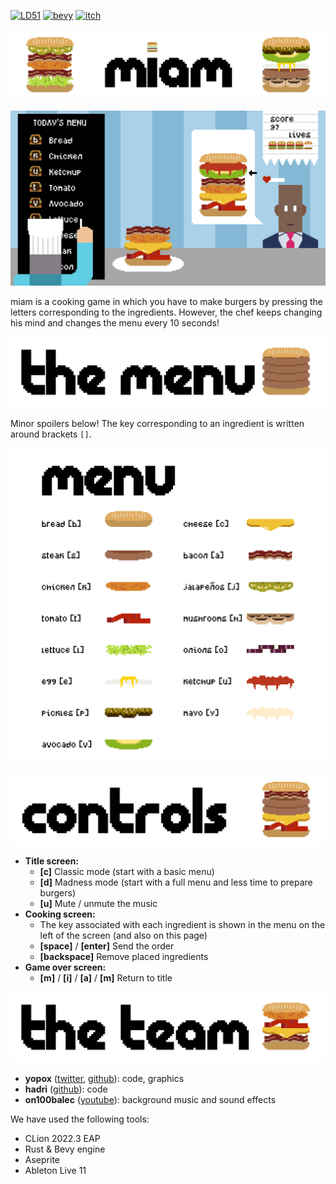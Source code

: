 [![LD51](https://img.shields.io/badge/Ludum%20Dare-51-orange.svg)](https://ldjam.com/events/ludum-dare/51/miam) [![bevy](https://img.shields.io/badge/bevy-v0.8.0-blue.svg)](https://github.com/bevyengine/bevy) [![itch](https://img.shields.io/badge/itch.io-play-green.svg)](https://yopox.itch.io/miam)

![](promo/miam.png)

![](promo/gameplay.png)

miam is a cooking game in which you have to make burgers by pressing the letters corresponding to the ingredients.
However, the chef keeps changing his mind and changes the menu every 10 seconds!


![](promo/menu.png)

Minor spoilers below! The key corresponding to an ingredient is written around brackets `[]`.

![](promo/menu_wide.png)

![](promo/controls.png)

- **Title screen:**
    - **[c]** Classic mode (start with a basic menu)
    - **[d]** Madness mode (start with a full menu and less time to prepare burgers)
    - **[u]** Mute / unmute the music
- **Cooking screen:**
    - The key associated with each ingredient is shown in the menu on the left of the screen (and also on this page)
    - **[space]** / **[enter]** Send the order
    - **[backspace]** Remove placed ingredients
- **Game over screen:**
    - **[m]** / **[i]** / **[a]** / **[m]** Return to title

![](promo/team.png)

- **yopox** ([twitter](https://www.twitter.com/yopoxdev), [github](https://github.com/yopox)): code, graphics
- **hadri** ([github](https://github.com/HadrienRenaud)): code
- **on100balec** ([youtube](https://www.youtube.com/user/ArtRemix)): background music and sound effects

We have used the following tools:
- CLion 2022.3 EAP
- Rust & Bevy engine
- Aseprite
- Ableton Live 11